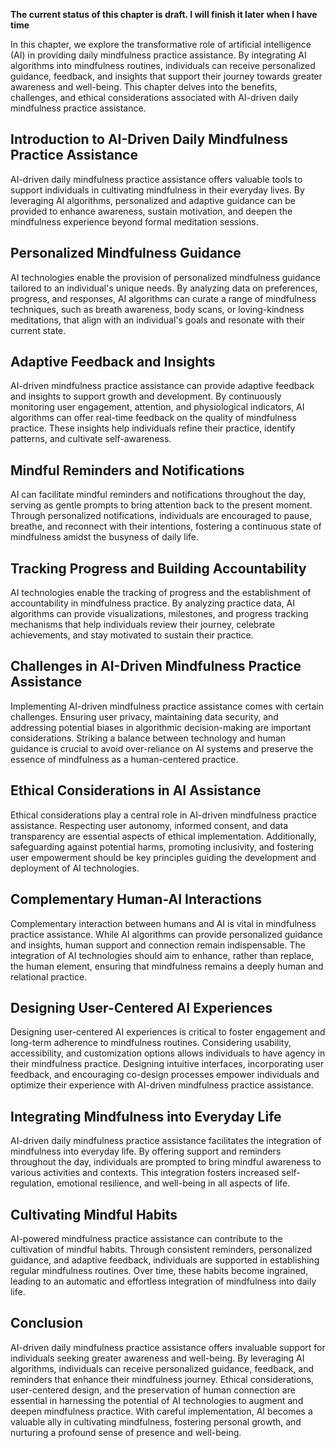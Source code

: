 **The current status of this chapter is draft. I will finish it later when I have time**

In this chapter, we explore the transformative role of artificial intelligence (AI) in providing daily mindfulness practice assistance. By integrating AI algorithms into mindfulness routines, individuals can receive personalized guidance, feedback, and insights that support their journey towards greater awareness and well-being. This chapter delves into the benefits, challenges, and ethical considerations associated with AI-driven daily mindfulness practice assistance.

Introduction to AI-Driven Daily Mindfulness Practice Assistance
---------------------------------------------------------------

AI-driven daily mindfulness practice assistance offers valuable tools to support individuals in cultivating mindfulness in their everyday lives. By leveraging AI algorithms, personalized and adaptive guidance can be provided to enhance awareness, sustain motivation, and deepen the mindfulness experience beyond formal meditation sessions.

Personalized Mindfulness Guidance
---------------------------------

AI technologies enable the provision of personalized mindfulness guidance tailored to an individual's unique needs. By analyzing data on preferences, progress, and responses, AI algorithms can curate a range of mindfulness techniques, such as breath awareness, body scans, or loving-kindness meditations, that align with an individual's goals and resonate with their current state.

Adaptive Feedback and Insights
------------------------------

AI-driven mindfulness practice assistance can provide adaptive feedback and insights to support growth and development. By continuously monitoring user engagement, attention, and physiological indicators, AI algorithms can offer real-time feedback on the quality of mindfulness practice. These insights help individuals refine their practice, identify patterns, and cultivate self-awareness.

Mindful Reminders and Notifications
-----------------------------------

AI can facilitate mindful reminders and notifications throughout the day, serving as gentle prompts to bring attention back to the present moment. Through personalized notifications, individuals are encouraged to pause, breathe, and reconnect with their intentions, fostering a continuous state of mindfulness amidst the busyness of daily life.

Tracking Progress and Building Accountability
---------------------------------------------

AI technologies enable the tracking of progress and the establishment of accountability in mindfulness practice. By analyzing practice data, AI algorithms can provide visualizations, milestones, and progress tracking mechanisms that help individuals review their journey, celebrate achievements, and stay motivated to sustain their practice.

Challenges in AI-Driven Mindfulness Practice Assistance
-------------------------------------------------------

Implementing AI-driven mindfulness practice assistance comes with certain challenges. Ensuring user privacy, maintaining data security, and addressing potential biases in algorithmic decision-making are important considerations. Striking a balance between technology and human guidance is crucial to avoid over-reliance on AI systems and preserve the essence of mindfulness as a human-centered practice.

Ethical Considerations in AI Assistance
---------------------------------------

Ethical considerations play a central role in AI-driven mindfulness practice assistance. Respecting user autonomy, informed consent, and data transparency are essential aspects of ethical implementation. Additionally, safeguarding against potential harms, promoting inclusivity, and fostering user empowerment should be key principles guiding the development and deployment of AI technologies.

Complementary Human-AI Interactions
-----------------------------------

Complementary interaction between humans and AI is vital in mindfulness practice assistance. While AI algorithms can provide personalized guidance and insights, human support and connection remain indispensable. The integration of AI technologies should aim to enhance, rather than replace, the human element, ensuring that mindfulness remains a deeply human and relational practice.

Designing User-Centered AI Experiences
--------------------------------------

Designing user-centered AI experiences is critical to foster engagement and long-term adherence to mindfulness routines. Considering usability, accessibility, and customization options allows individuals to have agency in their mindfulness practice. Designing intuitive interfaces, incorporating user feedback, and encouraging co-design processes empower individuals and optimize their experience with AI-driven mindfulness practice assistance.

Integrating Mindfulness into Everyday Life
------------------------------------------

AI-driven daily mindfulness practice assistance facilitates the integration of mindfulness into everyday life. By offering support and reminders throughout the day, individuals are prompted to bring mindful awareness to various activities and contexts. This integration fosters increased self-regulation, emotional resilience, and well-being in all aspects of life.

Cultivating Mindful Habits
--------------------------

AI-powered mindfulness practice assistance can contribute to the cultivation of mindful habits. Through consistent reminders, personalized guidance, and adaptive feedback, individuals are supported in establishing regular mindfulness routines. Over time, these habits become ingrained, leading to an automatic and effortless integration of mindfulness into daily life.

Conclusion
----------

AI-driven daily mindfulness practice assistance offers invaluable support for individuals seeking greater awareness and well-being. By leveraging AI algorithms, individuals can receive personalized guidance, feedback, and reminders that enhance their mindfulness journey. Ethical considerations, user-centered design, and the preservation of human connection are essential in harnessing the potential of AI technologies to augment and deepen mindfulness practice. With careful implementation, AI becomes a valuable ally in cultivating mindfulness, fostering personal growth, and nurturing a profound sense of presence and well-being.
